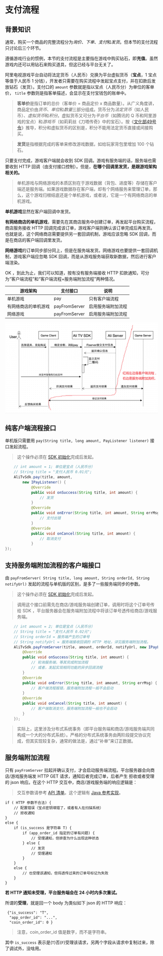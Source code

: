 # 支付流程

## 背景知识

通常，购买一个商品的完整流程分为*询价*、*下单*、*支付*和*发货*。但本节的支付流程只讨论后三个环节。

遵循游戏行业的惯例，本节的支付流程是主要指在游戏中购买钻石，即**充值**。虽然游戏内还可以用钻石来购买道具，但这已经与平台无关了。

阿里电视游戏平台自动将法定货币（人民币）兑换为平台虚拟货币（**宝点**，1 宝点等值于人民币 1 分钱），开发者只需要在购买流程中发起宝点支付，并在扣款后发放钻石（发货）。支付口的 `amount` 参数就是指以宝点（人民币分）为单位的客单价， `title` 参数则是指客单描述，会显示在支付宝钱包的账单中。

> **客单价**是指订单的总价（客单价 = 商品定价 x 商品数量）。从广义角度讲，商品定价由*货币*、*单位*和*数量*三部分组成。货币分为*法定货币*（如人民币）、*虚拟货币*和*积分*。虚拟货币又可分为*平台币*（如腾讯的 Q 币和阿里游戏的宝点）和*游戏币*（如莉莉丝《刀塔传奇》中的宝石）。按《[文化部49号令](http://www.gov.cn/flfg/2010-06/22/content_1633935.htm)》推导，积分和虚拟货币的区别是，积分不能用法定货币直接或间接购买。

> **发货**是指根据完成的客单来修改游戏数据，如给玩家背包里增加 100 个钻石。

只要支付完成，游戏客户端就会收到 SDK 回调。游戏有服务端的话，服务端也需要收到 HTTP  回调（由支付接口控制）。但是，**在哪个回调里发货，是跟游戏架构相关的。**

> 单机游戏与网络游戏的本质区别在于游戏数据（背包、进度等）存储在客户端还是服务端。如果游戏数据存在客户端，却有个网络服务来管理订单，那么，这个游戏归根结底还是个单机游戏，或者说，它是一个有网络商店的单机游戏。

**单机游戏**显然在客户端回调中发货。

**有网络商店的单机游戏**，需要先在其商店服务中创建订单，再发起平台购买流程，商店服务接收 HTTP 回调完成该订单，游戏客户端则确认该订单完成后再发货。也就是说，这个网络商店需要提供另一套回调机制，游戏应该忽略 SDK 回调，而是在商店的客户端回调里发货。

**网络游戏**的订单同步部分同上，但是在服务端发货。网络游戏也要提供一套回调机制，游戏客户端应忽略 SDK 回调，而是从游戏服务端获取新数据，然后进行客户端渲染。

OK ，到此为止，我们可以知道，按有没有服务端接收 HTTP 扣款通知，可分为“客户端流程”和“客户端流程+服务端附加流程”两种情况。

游戏架构 | 支付接口 | 说明
---------|----------|--------
单机游戏 | pay      | 只有客户端流程
有网络商店的单机游戏 | payFromServer | 启用服务端附加流程
网络游戏 | payFromServer | 启用服务端附加流程

![支付流程](pay_notation.png)

## 纯客户端流程接口

单机版只需要用 `pay(String title, long amount, PayListener listener)` 接口发起流程。

> 这个操作必须在 [SDK 初始化](bootstrap.md)完成后发起。

```java
    // int amount = 1; 单位是宝点（人民币分）
	// String title = "支付人民币 0.01元";
    AliTvSdk.pay(title, amount,
		new IPayListener() {
			@Override
			public void onSuccess(String title, int amount) {
				// 发货
			}
			@Override
			public void onError(String title, int amount, String errMsg) {
				// 支付出错
			}
			@Override
			public void onCancel(String title, int amount) {
				// 取消支付
			}
});
```

## 支持服务端附加流程的客户端接口

由 `payFromServer( String title, long amount, String orderId, String notifyUrl)` 发起的流程与单机版的区别，是多了一些服务端同步的参数。

> 这个操作必须在 [SDK 初始化](bootstrap.md)完成后发起。

> 调用这个接口前需先在商店/游戏服务端创建订单，调用时将这个订单号传给 SDK ，平台服务器会在服务端附加流程中将该订单号透传给商店/游戏服务端。

```java
    // int amount = 2; 单位是宝点（人民币分）
	// String title = "支付人民币 0.02元";
	// String orderId = 服务端产生的订单号
	// String notifyUrl = 服务端接收回调的 HTTP 地址，详见服务端附加流程。
    AliTvSdk.payFromServer(title, amount, orderId, notifyUrl, new IPayListener() {
        @Override
		public void onSuccess(String title, int amount) {
            // 轮询服务端，等其完成附加流程
            // 或者，发起实现相同功能的异步回调流程
		}
		@Override
		public void onError(String title, int amount, String errMsg) {
		    // 客户端流程报错，服务端附加流程一般不会启动
		}
		@Override
		public void onCancel(String title, int amount) {
		    // 客户端取消支付，服务端附加流程一般也不会启动
		}
    });
```

> 实际上，这里涉及分布式系统事务（即平台服务端和商店/游戏服务端共同构成一个大的分布式系统）。严格的分布式系统事务由两阶段提交协议完成，但其实现较复杂，通常的做法是，通过“补单”来订正数据。

## 服务端附加流程

只有 `payFromServer` 拉起并确认支付，才会启动服务端流程。平台服务器会向商店/游戏服务端发 HTTP GET 请求，通知后者完成订单，后者产生 拒收或者受理的 json 响应。在这个 HTTP 交互中，商店/游戏服务端的响应逻辑是：

> 交互参数请参考 [API 清单](../api/http.md)。这个逻辑有 [Java 参考实现](../appendix/serverdemo.md)。

```
if ( HTTP 参数不合法) {
    // 配置错误（宝点密钥填错了，或者有人在扫描系统）
    // 拒收通知
}
else {
    if (is_success 是字符串 T) {
        if (app_order_id 指定的订单有问题) {
            // 受理通知，但排查为什么出现这种状态
        } else {
            // 发货
            // 受理通知
        }
    }
    else {
        // 也受理该通知，但将透传过来的订单号标记为失败
    }
}
```

**若 HTTP 通知未受理，平台服务端会在 24 小时内多次重试。**

所谓的**受理**，就是回一个 body 为类似如下 json 的 HTTP 响应：

```
 {"is_success": "T",
  "app_order_id": "...",
  "coin_order_id": 0 }
```

> 注意，coin_order_id 值是数字，而不是字符串。

其中 `is_success` 表示是(`T`)否(`F`)受理该请求，另两个字段从请求中复制过来，除了调试外，没啥用。

